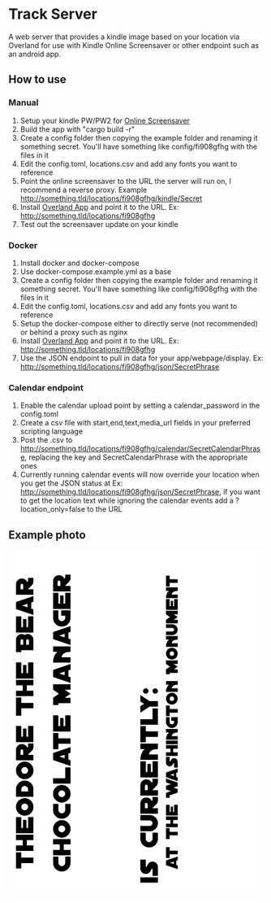 # Track Server
A web server that provides a kindle image based on your location via Overland for use with Kindle Online Screensaver or other endpoint such as an android app.

## How to use

### Manual
1. Setup your kindle PW/PW2 for [Online Screensaver](https://www.mobileread.com/forums/showthread.php?t=236104)
2. Build the app with "cargo build -r"
3. Create a config folder then copying the example folder and renaming it something secret. You'll have something like config/fi908gfhg with the files in it
4. Edit the config.toml, locations.csv and add any fonts you want to reference
5. Point the online screensaver to the URL the server will run on, I recommend a reverse proxy. Example http://something.tld/locations/fi908gfhg/kindle/Secret
6. Install [Overland App](https://github.com/aaronpk/Overland-iOS) and point it to the URL. Ex: http://something.tld/locations/fi908gfhg 
7. Test out the screensaver update on your kindle

### Docker
1. Install docker and docker-compose
2. Use docker-compose.example.yml as a base
3. Create a config folder then copying the example folder and renaming it something secret. You'll have something like config/fi908gfhg with the files in it
4. Edit the config.toml, locations.csv and add any fonts you want to reference
5. Setup the docker-compose either to directly serve (not recommended) or behind a proxy such as nginx
6. Install [Overland App](https://github.com/aaronpk/Overland-iOS) and point it to the URL. Ex: http://something.tld/locations/fi908gfhg 
7. Use the JSON endpoint to pull in data for your app/webpage/display. Ex: http://something.tld/locations/fi908gfhg/json/SecretPhrase


### Calendar endpoint
1. Enable the calendar upload point by setting a calendar_password in the config.toml
2. Create a csv file with start,end,text,media_url fields in your preferred scripting language
3. Post the .csv to http://something.tld/locations/fi908gfhg/calendar/SecretCalendarPhrase, replacing the key and SecretCalendarPhrase with the appropriate ones
4. Currently running calendar events will now override your location when you get the JSON status at Ex: http://something.tld/locations/fi908gfhg/json/SecretPhrase, if you want to get the location text while ignoring the calendar events add a ?location_only=false to the URL

## Example photo
![Employee data](/images/ExampleImage.png?raw=true "Example of the image generated")

